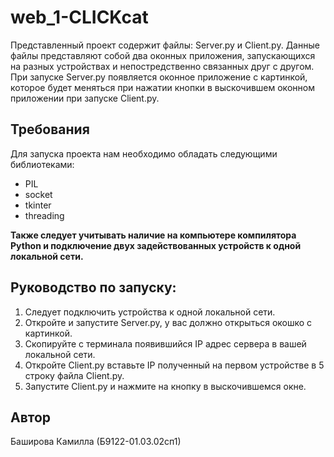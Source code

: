 # web_1-CLICKcat
Представленный проект содержит файлы: Server.py и Client.py. Данные файлы представляют собой два оконных приложения, запускающихся на разных устройствах и непостредственно связанных друг с другом. 
При запуске Server.py появляется оконное приложение с картинкой, которое будет меняться при нажатии кнопки в выскочившем оконном приложении при запуске Client.py. 

## Требования 
Для запуска проекта нам необходимо обладать следующими библиотеками:
  * PIL
  * socket
  * tkinter
  * threading
    
**Также следует учитывать наличие на компьютере компилятора Python и подключение двух задействованных устройств к одной локальной сети.**

## Руководство по запуску:
1. Следует подключить устройства к одной локальной сети.
2. Откройте и запустите Server.py, у вас должно открыться окошко с картинкой. 
3. Скопируйте с терминала появившийся IP адрес сервера в вашей локальной сети.
4. Откройте Client.py вставьте IP полученный на первом устройстве в 5 строку файла Client.py.
5. Запустите Client.py и нажмите на кнопку в выскочившемся окне.
   
## Автор 
Баширова Камилла (Б9122-01.03.02сп1)
